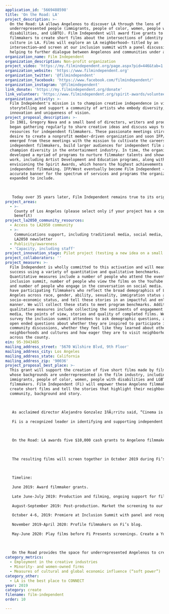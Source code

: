 ```yaml
---
application_id: '5669488598'
title: 'On the Road: LA'
project_description: >-
  On the Road: LA allows Angelenos to discover LA through the lens of
  underrepresented people (immigrants, people of color, women, people with
  disabilities, and LGBTQ). Film Independent will award five grants to
  filmmakers to create short films about the intersections of identity and
  culture in LA. Films will explore an LA neighborhood— titled by an
  intersection—and screen at our inclusion summit with a panel discussion,
  helping to further dialogue between Angelenos and communities under attack.
organization_name: Film Independent
organization_description: Non-profit organization
project_video: 'https://my.filmindependent.org/page.aspx?pid=446&tab=1'
organization_website: 'https://www.filmindependent.org'
organization_twitter: '@filmindependent'
organization_facebook: 'https://www.facebook.com/filmindependent/'
organization_instagram: '@filmindependent'
link_donate: 'https://my.filmindependent.org/donate'
link_volunteer: 'https://www.filmindependent.org/spirit-awards/volunteer/'
organization_activity: >-
  Film Independent's mission is to champion creative independence in visual
  storytelling and support a community of artists who embody diversity,
  innovation and uniqueness of vision.
project_proposal_description: >-
  In 1981, Gregory Nava and a small band of directors, writers and producers
  began gathering regularly to share creative ideas and discuss ways to increase
  resources for independent filmmakers. These passionate meetings stirred a
  desire to create a nonprofit member-driven organization and soon IFP/West
  emerged from these meetings with the mission to cultivate the careers of
  independent filmmakers, build larger audiences for independent film and
  champion diversity in the entertainment industry. In time, the organization
  developed a myriad of programs to nurture filmmaker talents and showcase their
  work, including Artist Development and Education programs, along with
  envisioning the Spirit Awards, which honors the highest achievements in
  independent filmmaking. IFP/West eventually become Film Independent — a more
  accurate banner for the spectrum of services and programs the organization had
  expanded to include. 
   
   
   
   Today over 35 years later, Film Independent remains true to its original roots — an organization created by filmmakers and for filmmakers. Film Independent is the true story of artists with an independent spirit and vision who sought to create change within one of Los Angeles’ oldest and traditionally non-inclusive industries. Now, as one of the prominent leading film organizations in the world, we remain committed to our humble beginnings, guided by our mission and goals.
project_areas:
  - >-
    County of Los Angeles (please select only if your project has a countywide
    benefit)
project_la2050_community_resources:
  - Access to LA2050 community
  - >-
    Communications support, including traditional media, social media, and
    LA2050 newsletter
  - Publicity/awareness
  - 'Capacity, including staff'
project_innovation_stage: Pilot project (testing a new idea on a small scale to prove feasibility)
project_collaborators: ''
project_measure: >-
  Film Independent is wholly committed to this activation and will measure
  success using a variety of quantitative and qualitative benchmarks.
  Quantitative measures include a number of people who attend the event at the
  inclusion summit, number of people who view the films on the YouTube playlist
  and number of people who engage in the conversation on social media. We aim to
  have participating filmmakers who reflect the broad demographics of Los
  Angeles across race, gender, ability, sexuality, immigration status and
  socio-economic status, and tell these stories in an impactful and enlightening
  manner. We will collect these stats to meet program benchmarks. Additionally,
  qualitative measures include collecting the sentiments of engagement on social
  media, the points of view, stories and quality of completed films. We will
  survey the inclusion summit attendees to ask demographic questions, as well as
  open ended questions about whether they are inspired to participate in future
  community discussions, whether they feel like they learned about other
  neighborhoods and cultures and how eager they are to visit neighborhoods
  across the county.
ein: 95-3943485
mailing_address_street: '5670 Wilshire Blvd, 9th Floor'
mailing_address_city: Los Angeles
mailing_address_state: California
mailing_address_zip: '90036'
project_proposal_best_place: >-
  This grant will support the creation of five short films made by filmmakers
  whose backgrounds are underrepresented in the film industry, including
  immigrants, people of color, women, people with disabilities and LGBTQ
  filmmakers. Film Independent (Fi) will empower these Angeleno filmmakers to
  create short films and tell the stories that highlight their neighborhood,
  community, background and story. 
   
   
   
   As acclaimed director Alejandro Gonzalez IñÃ¡rritu said, “Cinema is universal, beyond flags and borders and passports.” Filmmakers have the capacity to foster understanding, to create empathy and to help sustain a pluralist society. In our current political climate, LA—and its most prominent artistic industry—should be the leading voice to ensure that stories told in film more accurately represent authentic voices of marginalized communities. 
   
   Fi is a recognized leader in identifying and supporting independent visual storytellers. Notably, we have a network of over 1,600 Fellows who are alumni of Fi’s Artist Development programs. These programs nurture independent voices by helping filmmakers create and advance new work. In 2018, 83% of our Fellows were underrepresented. 
   
   
   
   On the Road: LA awards five $10,000 cash grants to Angeleno filmmakers who will each create a narrative or documentary short film that focuses on their neighborhood. We will select filmmakers who are Fellows of our programs, ensuring they represent each corner of LA county. The completed films will be titled by a physical road intersection from that neighborhood (such as Wilshire/Vermont) and will explore identity and intangible or abstract intersectionality. 
   
   
   
   The resulting films will screen together in October 2019 during Fi’s inclusion summit, a community weekend dedicated to advancing inclusion. The screening will feature a panel discussion, thus furthering the dialogue so Angelenos can connect and discuss issues around representation. Further highlighting these films, we will screen each short prior to screenings at Fi Presents in spring 2020. Fi Presents, our year-round screening series, draws over 17,000 Angelenos annually at venues throughout LA. 
   
   
   
   Timeline:
   
   June 2019: Award filmmaker grants.
   
   Late June-July 2019: Production and filming, ongoing support for filmmakers.
   
   August-September 2019: Post-production. Market the screening to our over 1 million followers and subscribers.
   
   October 4-6, 2019: Premiere at Inclusion Summit with panel and reception. 
   
   November 2019-April 2020: Profile filmmakers on Fi’s blog. 
   
   May-June 2020: Play films before Fi Presents screenings. Create a YouTube playlist featuring the five films. 
   
   
   
   On the Road provides the space for underrepresented Angelenos to create stories that capture the broad of stories of our county and thus sharing their stories with the broader community and inspiring others to create content that reflects the diversity of LA. This activation directly invites members of the community to create the signature art form of LA.
category_metrics:
  - Employment in the creative industries
  - Minority- and women-owned firms
  - Measures of cultural and global economic influence (“soft power”)
category_other:
  - LA is the best place to CONNECT
year: 2019
category: create
filename: film-independent
order: 10

---
```

